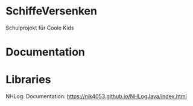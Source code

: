 # SchiffeVersenken

Schulprojekt für Coole Kids

# Documentation

# Libraries
NHLog: Documentation: https://nik4053.github.io/NHLogJava/index.html
